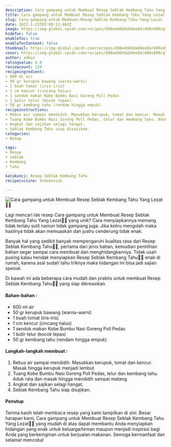 ```yaml
---
description: Cara gampang untuk Membuat Resep Seblak Kembang Tahu Yang Lezat"
title: Cara gampang untuk Membuat Resep Seblak Kembang Tahu Yang Lezat
slug: Cara-gampang-untuk-Membuat-Resep-Seblak-Kembang-Tahu-Yang-Lezat
date: 2022-1-23T03:09:12.063Z
image: https://img-global.cpcdn.com/recipes/d98eeb6b9ab9ee84/400x400cq70/photo.jpg
hideToc: false
enableToc: true
enableTocContent: false
thumbnail: https://img-global.cpcdn.com/recipes/d98eeb6b9ab9ee84/400x400cq70/photo.jpg
cover: https://img-global.cpcdn.com/recipes/d98eeb6b9ab9ee84/400x400cq70/photo.jpg
author: admin
ratingvalue: 4.8
reviewcount: 124
recipeingredient:
- 600 ml air
- 50 gr kerupuk bawang (warna-warni)
- 1 buah tomat (iris-iris)
- 1 cm kencur (cincang halus)
- 1 sendok makan Kobe Bumbu Nasi Goreng Poll Pedas
- 1 butir telur (kocok lepas)
- 50 gr kembang tahu (rendam hingga empuk)
recipeinstructions:
- Rebus air sampai mendidih. Masukkan kerupuk, tomat dan kencur. Masak hingga kerupuk menjadi lembut.
- Tuang Kobe Bumbu Nasi Goreng Poll Pedas, telur dan kembang tahu. Aduk rata dan masak hingga mendidih sampai matang.
- Angkat dan sajikan selagi hangat.
- Seblak Kembang Tahu siap disajikan.
categories:
- Resep

tags:
- Resep
- Seblak
- Kembang
- Tahu

katakunci: Resep Seblak Kembang Tahu
recipecuisine: Indonesian

---
```


![Cara gampang untuk Membuat Resep Seblak Kembang Tahu Yang Lezat👩‍🍳](https://img-global.cpcdn.com/recipes/d98eeb6b9ab9ee84/400x400cq70/photo.jpg)

Lagi mencari ide resep Cara gampang untuk Membuat Resep Seblak Kembang Tahu Yang Lezat👩‍🍳 yang unik? Cara menyiapkannya memang tidak terlalu sulit namun tidak gampang juga. Jika keliru mengolah maka hasilnya tidak akan memuaskan dan justru cenderung tidak enak.

Banyak hal yang sedikit banyak mempengaruhi kualitas rasa dari Resep Seblak Kembang Tahu👩‍🍳, pertama dari jenis bahan, kemudian pemilihan bahan segar sampai cara membuat dan menghidangkannya. Tidak usah pusing kalau hendak menyiapkan Resep Seblak Kembang Tahu👩‍🍳 enak di rumah, karena asal sudah tahu triknya maka hidangan ini bisa jadi sajian spesial.

Di bawah ini ada beberapa cara mudah dan praktis untuk membuat Resep Seblak Kembang Tahu👩‍🍳 yang siap dikreasikan.

<!--inarticleads1-->

#### Bahan-bahan :

- 600 ml air
- 50 gr kerupuk bawang (warna-warni)
- 1 buah tomat (iris-iris)
- 1 cm kencur (cincang halus)
- 1 sendok makan Kobe Bumbu Nasi Goreng Poll Pedas
- 1 butir telur (kocok lepas)
- 50 gr kembang tahu (rendam hingga empuk)

<!--inarticleads2-->

#### Langkah-langkah membuat :

1. Rebus air sampai mendidih. Masukkan kerupuk, tomat dan kencur. Masak hingga kerupuk menjadi lembut.
1. Tuang Kobe Bumbu Nasi Goreng Poll Pedas, telur dan kembang tahu. Aduk rata dan masak hingga mendidih sampai matang.
1. Angkat dan sajikan selagi hangat.
1. Seblak Kembang Tahu siap disajikan.

#### Penutup

Terima kasih telah membaca resep yang kami tampilkan di sini. Besar harapan kami, Cara gampang untuk Membuat Resep Seblak Kembang Tahu Yang Lezat👩‍🍳 yang mudah di atas dapat membantu Anda menyiapkan hidangan yang enak untuk keluarga/teman maupun menjadi inspirasi bagi Anda yang berkeinginan untuk berjualan makanan. Semoga bermanfaat dan selamat mencoba!